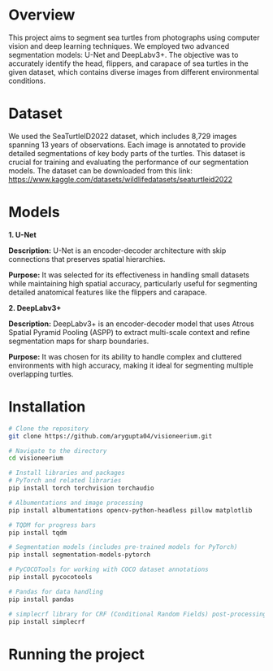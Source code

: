 # Overview

This project aims to segment sea turtles from photographs using computer vision and deep learning techniques. We employed two advanced segmentation models: U-Net and DeepLabv3+. The objective was to accurately identify the head, flippers, and carapace of sea turtles in the given dataset, which contains diverse images from different environmental conditions.

# Dataset

We used the SeaTurtleID2022 dataset, which includes 8,729 images spanning 13 years of observations. Each image is annotated to provide detailed segmentations of key body parts of the turtles. This dataset is crucial for training and evaluating the performance of our segmentation models.
The dataset can be downloaded from this link: https://www.kaggle.com/datasets/wildlifedatasets/seaturtleid2022

# Models

**1. U-Net**

**Description:** U-Net is an encoder-decoder architecture with skip connections that preserves spatial hierarchies.

**Purpose:** It was selected for its effectiveness in handling small datasets while maintaining high spatial accuracy, particularly useful for segmenting detailed anatomical features like the flippers and carapace.

**2. DeepLabv3+**

**Description:** DeepLabv3+ is an encoder-decoder model that uses Atrous Spatial Pyramid Pooling (ASPP) to extract multi-scale context and refine segmentation maps for sharp boundaries.

**Purpose:** It was chosen for its ability to handle complex and cluttered environments with high accuracy, making it ideal for segmenting multiple overlapping turtles.

# Installation

```bash
# Clone the repository
git clone https://github.com/arygupta04/visioneerium.git

# Navigate to the directory
cd visioneerium

# Install libraries and packages
# PyTorch and related libraries
pip install torch torchvision torchaudio

# Albumentations and image processing
pip install albumentations opencv-python-headless pillow matplotlib

# TQDM for progress bars
pip install tqdm

# Segmentation models (includes pre-trained models for PyTorch)
pip install segmentation-models-pytorch

# PyCOCOTools for working with COCO dataset annotations
pip install pycocotools

# Pandas for data handling
pip install pandas

# simplecrf library for CRF (Conditional Random Fields) post-processing
pip install simplecrf
```

# Running the project

